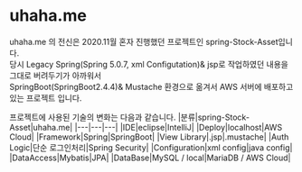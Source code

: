 # uhaha.me
uhaha.me 의 전신은 2020.11월 혼자 진행했던 프로젝트인 spring-Stock-Asset입니다.  
당시 Legacy Spring(Spring 5.0.7, xml Configutation)& jsp로 작업하였던 내용을 그대로 버려두기가 아까워서  
SpringBoot(SpringBoot2.4.4)& Mustache 환경으로 옮겨서 AWS 서버에 배포하고 있는 프로젝트 입니다.

프로젝트에 사용된 기술의 변화는 다음과 같습니다.
|분류|spring-Stock-Asset|uhaha.me|
|---|---|---|
|IDE|eclipse|IntelliJ|
|Deploy|localhost|AWS Cloud|
|Framework|Spring|SpringBoot|
|View Library|.jsp|.mustache|
|Auth Logic|단순 로그인처리|Spring Security|
|Configuration|xml config|java config|
|DataAccess|Mybatis|JPA|
|DataBase|MySQL / local|MariaDB / AWS Cloud|
